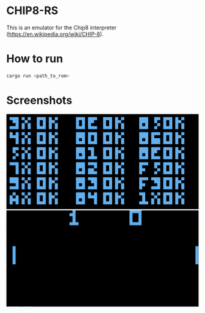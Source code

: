 # CHIP8-RS
This is an emulator for the Chip8 interpreter (https://en.wikipedia.org/wiki/CHIP-8).

# How to run

```sh
cargo run <path_to_rom>
```

# Screenshots
![image test](./screenshots/test_rom.png)
![image pong](./screenshots/pong.png)
